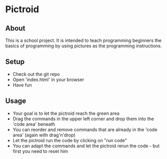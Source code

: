 # Pictroid

## About
This is a school project. It is intended to teach programming beginners the basics of programming by using pictures as
the programming instructions.

## Setup
- Check out the git repo
- Open 'index.html' in your browser
- Have fun

## Usage
- Your goal is to let the pictroid reach the green area
- Drag the commands in the upper left corner and drop them into the 'code area' beneath
- You can reorder and remove commands that are already in the 'code area' (again with drag'n'drop)
- Let the pictroid run the code by clicking on "run code"
- You can adapt the commands and let the pictroid rerun the code - but first you need to reset him